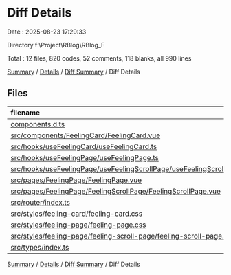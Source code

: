 # Diff Details

Date : 2025-08-23 17:29:33

Directory f:\\Project\\RBlog\\RBlog_F

Total : 12 files,  820 codes, 52 comments, 118 blanks, all 990 lines

[Summary](results.md) / [Details](details.md) / [Diff Summary](diff.md) / Diff Details

## Files
| filename | language | code | comment | blank | total |
| :--- | :--- | ---: | ---: | ---: | ---: |
| [components.d.ts](/components.d.ts) | TypeScript | 1 | 0 | 0 | 1 |
| [src/components/FeelingCard/FeelingCard.vue](/src/components/FeelingCard/FeelingCard.vue) | vue | 131 | 9 | 11 | 151 |
| [src/hooks/useFeelingCard/useFeelingCard.ts](/src/hooks/useFeelingCard/useFeelingCard.ts) | TypeScript | 139 | 18 | 21 | 178 |
| [src/hooks/useFeelingPage/useFeelingPage.ts](/src/hooks/useFeelingPage/useFeelingPage.ts) | TypeScript | 15 | 0 | 4 | 19 |
| [src/hooks/useFeelingPage/useFeelingScrollPage/useFeelingScrollPage.ts](/src/hooks/useFeelingPage/useFeelingScrollPage/useFeelingScrollPage.ts) | TypeScript | 38 | 0 | 6 | 44 |
| [src/pages/FeelingPage/FeelingPage.vue](/src/pages/FeelingPage/FeelingPage.vue) | vue | 30 | 1 | 5 | 36 |
| [src/pages/FeelingPage/FeelingScrollPage/FeelingScrollPage.vue](/src/pages/FeelingPage/FeelingScrollPage/FeelingScrollPage.vue) | vue | 21 | 0 | 4 | 25 |
| [src/router/index.ts](/src/router/index.ts) | TypeScript | 1 | 0 | 0 | 1 |
| [src/styles/feeling-card/feeling-card.css](/src/styles/feeling-card/feeling-card.css) | PostCSS | 158 | 6 | 27 | 191 |
| [src/styles/feeling-page/feeling-page.css](/src/styles/feeling-page/feeling-page.css) | PostCSS | 200 | 8 | 29 | 237 |
| [src/styles/feeling-page/feeling-scroll-page/feeling-scroll-page.css](/src/styles/feeling-page/feeling-scroll-page/feeling-scroll-page.css) | PostCSS | 71 | 10 | 10 | 91 |
| [src/types/index.ts](/src/types/index.ts) | TypeScript | 15 | 0 | 1 | 16 |

[Summary](results.md) / [Details](details.md) / [Diff Summary](diff.md) / Diff Details